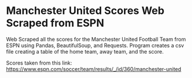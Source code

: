 # Manchester United Scores Web Scraped from ESPN 
Web Scraped all the scores for the Manchester United Football Team from ESPN using Pandas, BeautifulSoup, and Requests. Program creates a csv file creating a table of the home team, away team, and the score.  

Scores taken from this link: https://www.espn.com/soccer/team/results/_/id/360/manchester-united

